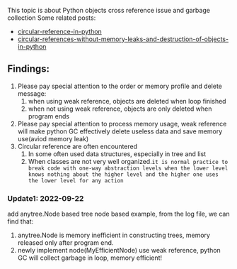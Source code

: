This topic is about Python objects cross reference issue and garbage collection
Some related posts:
-  [circular-reference-in-python](https://pencilprogrammer.com/circular-reference-in-python/)
- [circular-references-without-memory-leaks-and-destruction-of-objects-in-python](https://medium.com/@chipiga86/circular-references-without-memory-leaks-and-destruction-of-objects-in-python-43da57915b8d)

## Findings: 
1. Please pay special attention to the order or memory profile and delete message:
   1. when using weak reference, objects are deleted when loop finished
   2. when not using weak reference, objects are only deleted when program ends
2. Please pay special attention to process memory usage, weak reference will make python GC effectively delete useless data and save memory use(aviod memory leak)
3. Circular reference are often encountered 
   1. In some often used data structures, especially in tree and list
   2. When classes are not very well organized.`it is normal practice to break code with one-way abstraction levels when the lower level knows nothing about the higher level and the higher one uses the lower level for any action`

### Update1: 2022-09-22
add anytree.Node based tree node based example, from the log file, we can find that:
1. anytree.Node is memory inefficient in constructing trees, memory released only after program end. 
2. newly implement node(MyEfficientNode) use weak reference, python GC will collect garbage in loop, memory efficient!